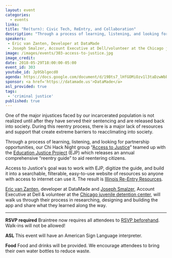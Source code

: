```yaml
---
layout: event
categories: 
  - events
links:
title: "Re(turn): Civic Tech, ReEntry, and Collaboration"
description: "Through a process of learning, listening, and looking for partnership opportunities, our Chi Hack Night group “Access to Justice” teamed up with the Education Justice Project (EJP) which releases an annual comprehensive “reentry guide” to aid reentering citizens. Eric van Zanten and Joseph Smalzer will walk us through their process in researching, designing and building the app and share what they learned along the way."
speakers:
 - Eric van Zanten, Developer at DataMade
 - Joseph Smalzer, Account Executive at Dell/volunteer at the Chicago juvenile detention center 
image: /images/events/303-access-to-justice.jpg
image_credit: 
date: 2018-05-29T18:00:00-05:00
event_id: 303
youtube_id: Jp9Sblgecd0
agenda: https://docs.google.com/document/d/19Bts7_lHfGOMiOzv1l3taDzwWbbwtHgRRqlXDu0gRiI/edit#
sponsor: <a href='https://datamade.us'>DataMade</a>
asl_provided: true
tags: 
 - 'criminal justice'
published: true
---
```


One of the major injustices faced by our incarcerated population is not realized until after they have served their sentencing and are released back into society. During this reentry process, there is a major lack of resources and support that create extreme barriers to reacclimating into society.

Through a process of learning, listening, and looking for partnership opportunities, our Chi Hack Night group “[Access to Justice](https://github.com/chihacknight/breakout-groups/issues/3)” teamed up with the [Education Justice Project](http://www.educationjustice.net/home/) (EJP) which releases an annual comprehensive “reentry guide” to aid reentering citizens. 

Access to Justice's goal was to work with EJP, digitize the guide, and build it into a searchable, filterable, easy-to-use website of resources so anyone with access to internet can use it. The result is [Illinois Re-Entry Resources](https://map.reentrycolab.org).

[Eric van Zanten](https://twitter.com/evanzanten), developer at DataMade and [Joseph Smalzer](https://twitter.com/JosephSmalzer), Account Executive at Dell & volunteer at the [Chicago juvenile detention center](https://www.cookcountyil.gov/agency/juvenile-temporary-detention-center), will walk us through their process in researching, designing and building the app and share what they learned along the way.

---

**RSVP required** Braintree now requires all attendees to [RSVP beforehand](https://www.eventbrite.com/e/chi-hack-night-registration-41703945624). Walk-ins will not be allowed!

**ASL** This event will have an American Sign Language interpreter.

**Food** Food and drinks will be provided. We encourage attendees to bring their own water bottles to reduce waste.